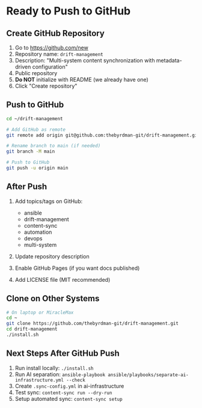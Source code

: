 # Ready to Push to GitHub

## Create GitHub Repository

1. Go to https://github.com/new
2. Repository name: `drift-management`
3. Description: "Multi-system content synchronization with metadata-driven configuration"
4. Public repository
5. **Do NOT** initialize with README (we already have one)
6. Click "Create repository"

## Push to GitHub

```bash
cd ~/drift-management

# Add GitHub as remote
git remote add origin git@github.com:thebyrdman-git/drift-management.git

# Rename branch to main (if needed)
git branch -M main

# Push to GitHub
git push -u origin main
```

## After Push

1. Add topics/tags on GitHub:
   - ansible
   - drift-management
   - content-sync
   - automation
   - devops
   - multi-system

2. Update repository description

3. Enable GitHub Pages (if you want docs published)

4. Add LICENSE file (MIT recommended)

## Clone on Other Systems

```bash
# On laptop or MiracleMax
cd ~
git clone https://github.com/thebyrdman-git/drift-management.git
cd drift-management
./install.sh
```

## Next Steps After GitHub Push

1. Run install locally: `./install.sh`
2. Run AI separation: `ansible-playbook ansible/playbooks/separate-ai-infrastructure.yml --check`
3. Create `.sync-config.yml` in ai-infrastructure
4. Test sync: `content-sync run --dry-run`
5. Setup automated sync: `content-sync setup`
